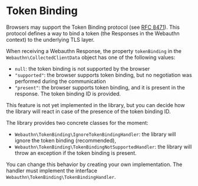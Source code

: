 # Token Binding

Browsers may support the Token Binding protocol (see [RFC 8471](https://tools.ietf.org/html/rfc8471)). This protocol defines a way to bind a token (the Responses in the Webauthn context) to the underlying TLS layer.

When receiving a Webauthn Response, the property `tokenBinding` in the `Webauthn\CollectedClientData` object has one of the following values:

* `null`: the token binding is not supported by the browser
* `"supported"`: the browser supports token binding, but no negotiation was performed during the communication
* `"present"`: the browser supports token binding, and it is present in the response. The token binding ID is provided.

This feature is not yet implemented in the library, but you can decide how the library will react in case of the presence of the token binding ID.

The library provides two concrete classes for the moment:

* `Webauthn\TokenBinding\IgnoreTokenBindingHandler`: the library will ignore the token binding (recommended),
* `Webauthn\TokenBinding\TokenBindingNotSupportedHandler`: the library will throw an exception if the token binding is present.

You can change this behavior by creating your own implementation. The handler must implement the interface `Webauthn\TokenBinding\TokenBindingHandler`.
